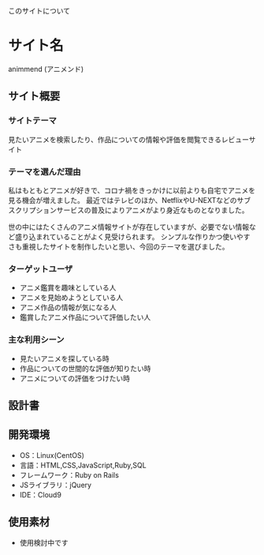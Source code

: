 このサイトについて


# サイト名
animmend (アニメンド)


## サイト概要


### サイトテーマ
見たいアニメを検索したり、作品についての情報や評価を閲覧できるレビューサイト

### テーマを選んだ理由
私はもともとアニメが好きで、コロナ禍をきっかけに以前よりも自宅でアニメを見る機会が増えました。
最近ではテレビのほか、NetflixやU-NEXTなどのサブスクリプションサービスの普及によりアニメがより身近なものとなりました。

世の中にはたくさんのアニメ情報サイトが存在していますが、必要でない情報など盛り込まれていることがよく見受けられます。
シンプルな作りかつ使いやすさも重視したサイトを制作したいと思い、今回のテーマを選びました。


### ターゲットユーザ
- アニメ鑑賞を趣味としている人
- アニメを見始めようとしている人
- アニメ作品の情報が気になる人
- 鑑賞したアニメ作品について評価したい人


### 主な利用シーン
- 見たいアニメを探している時
- 作品についての世間的な評価が知りたい時
- アニメについての評価をつけたい時

## 設計書


## 開発環境
- OS：Linux(CentOS)
- 言語：HTML,CSS,JavaScript,Ruby,SQL
- フレームワーク：Ruby on Rails
- JSライブラリ：jQuery
- IDE：Cloud9

## 使用素材
- 使用検討中です